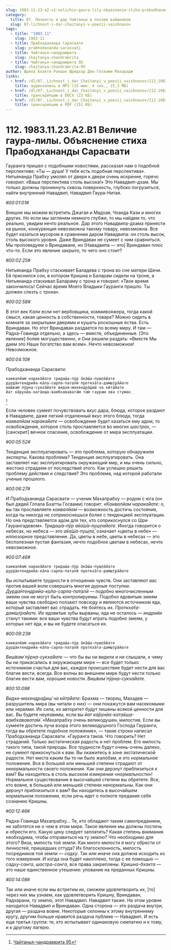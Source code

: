 ```yaml
---
slug: 1983-11-23-a2-v1-velichie-gaura-lily-obyasnenie-stiha-prabodhanandy-sarasvati
category:
  title: 07. Личность и дар Чайтаньи в поэзии вайшнавов
  slug: 07-lichnost-i-dar-chaitanyi-v-poezii-vaishnavov
tags:
  - title: "1983.11"
    slug: 1983-11
  - title: Прабходананда Сарасвати
    slug: prabhodananda-sarasvati
  - title: Чайтанья-чандрамрита
    slug: chajtanya-chandramrita
  - title: Чайтанья-чандрамрита 95
    slug: chajtanya-chandramrita-95
author: Шрила Бхакти Ракшак Шридхар Дев-Госвами Махарадж
links:
  - href: /dl/07._Lichnost_i_dar_Chaitanyi_v_poezii_vaishnavov/112_1983.11.23.A2.B1_SridharMj_Velichie_gaura-lily___Objasnenie_stiha_Prabodhanandy_Sarasvati.mp3
    title: аудиозапись в MP3 (15 мин. 4 сек., 15,3 МБ)
  - href: /dl/07._Lichnost_i_dar_Chaitanyi_v_poezii_vaishnavov/112_1983.11.23.A2.B1_SridharMj_Velichie_gaura-lily___Objasnenie_stiha_Prabodhanandy_Sarasvati.docx
    title: транскрипцию в DOCX (23 КБ)
  - href: /dl/07._Lichnost_i_dar_Chaitanyi_v_poezii_vaishnavov/112_1983.11.23.A2.B1_SridharMj_Velichie_gaura-lily___Objasnenie_stiha_Prabodhanandy_Sarasvati.pdf
    title: транскрипцию в PDF (151 КБ)
---
```


# 112. 1983.11.23.А2.В1 Величие гаура-лилы. Объяснение стиха Прабодхананды Сарасвати

Гауранга пришел с подобными новостями, рассказал нам о подобной перспективе: «Ты — душа! У тебя есть подобная перспектива». Нитьянанда Прабху умолял от двери к двери очень искренне, горячо говорил: «Ваша перспектива столь высока!» Это Навадвип-дхам. Мы только должны проникнуть сквозь поверхность, глубоко погрузиться, найти внутренний Навадвип, Навадвип Гаура-Нитая.

*#00:01:01#*

Внешне мы можем встретить Джагая и Мадхая, Чханда Кази и многих других. Но если мы заглянем немного глубже, то мы найдем то, что реально, увидим нечто реальное. Дар этого Навадвипа-дхама принести на рынок, конкуренция невозможна такому товару, невозможна. Все будет казаться мусором в сравнении даром Навадвипа: он столь высок, столь высокого уровня. Даже Вриндаван не сумеет с ним сравниться. Мы проповедуем о Вриндаване, но [Навадвипа — это] Вриндаван плюс что-то. Если это явление закрыто, то чего оно стоит?

*#00:02:25#*

Нитьянанда Прабху стаскивает Баладева с трона во сне матери Шачи. Ей приснился сон, в котором Кришна и Баларам сидели на троне, а Нитьянанда стаскивал Балараму с трона и говорил: «Твое время закончилось! Сейчас время Моего Владыки Гауранги пришло. Ты должен слезть с трона».

*#00:02:58#*

В этот век *Кали* если нет вербовщика, коммивояжера, тогда какой смысл, какая ценность в собственности, товаре? Можно сидеть в комнате за закрытыми дверями и кушать роскошные яства. Есть Вриндаван. Но этот Вриндаван раздается по всему миру. И там — Радха-Говинда отдельно, а здесь — вместе, объединенные. [Это явление] более могущественно, и Они решили раздать: «Вместе Мы даем это Наше богатство вам всем». Нечто невозможное! Невозможное.

*#00:04:10#*

Прабодхананда Сарасвати:

    каивалйам̇ нарака̄йате тридаш́а-пӯр а̄ка̄ш́а-пуш̣па̄йате
    дурда̄нтендрийа-ка̄ла-сарпа-пат̣алӣ проткха̄та-дам̇ш̣т̣ра̄йате
    виш́вам̇ пӯрн̣а-сукха̄йате видхи-махендра̄диш́ ча кӣт̣а̄йате
    йат ка̄рун̣йа-кат̣а̄кш̣а-ваибхававата̄м̇ там̇ гаурам эва стумах̣
[^_ftn1]

Если человек сумеет почувствовать вкус дара, блюда, которое раздают в Навадвипе, даже легкий отдаленный вкус этого блюда, тогда *каивалйам̇ нарака̄йате* — освобождение будет казаться ему адом, то освобождение, которое столь прославляется во многих *шастрах*, — [санскрит] вечное спасение, освобождение от мира эксплуатации.

*#00:05:52#*

Тенденция эксплуатировать — это проблема, которую обнаружили эксперты. Какова проблема? Тенденция эксплуатировать. Она заставляет нас эксплуатировать окружающий мир, и мы очень сильно, жестоко страдаем от последствий этого. Как успешно решить проблему действия и следствия? Это проблема, над которой работали ученые прошлого.

*#00:06:27#*

И Прабодхананда Сарасвати — ученик Махапрабху — родом с юга (он был дядей Гопала Бхатты Госвами) говорит: «*Каивалйам̇ нарака̄йате*: о, вы так прославляете *каивалйам̇* — возможность достичь состояния, когда ты никогда не соприкоснешься более с тенденцией эксплуатации. Но она представляется адом для тех, кто соприкоснулся со Шри Гаурангадевом». *Тридаш́а-пӯр а̄ка̄ш́а-пуш̣па̄йате.* Иногда говорится о небесах, но небеса — это *а̄ка̄ш́а-пуш̣па̄*, означает «цветы в небе» — иллюзорное представление. Да, цветы в небе, цветы в небесах — это бесполезная пустая фантазия, нечто подобное цветам в небесах, нечто невозможное.

*#00:07:46#*

    каивалйам̇ нарака̄йате тридаш́а-пӯр а̄ка̄ш́а-пуш̣па̄йате
    дурда̄нтендрийа-ка̄ла-сарпа-пат̣алӣ проткха̄та-дам̇ш̣т̣ра̄йате

Вы испытываете трудности в отношении чувств. Они заставляют вас против вашей воли совершать многие дурные поступки. *Дурда̄нтендрийа-ка̄ла-сарпа-пат̣алӣ* — подобно многочисленным змеям они не могут быть контролируемы. Подобно ядовитым змеям ваши чувства свободно ползают повсюду и являются источником яда, который заставляет вас страдать. Не бойтесь их. *Проткха̄та-дам̇ш̣т̣ра̄йате.* Их ядовитые зубы вырваны, яда не осталось — *индрийи* станут такими: все ваши чувства будут играть подобно змеям, у которых нет яда, и вы не будете опасаться их.

*#00:09:23#*

    каивалйам̇ нарака̄йате тридаш́а-пӯр а̄ка̄ш́а-пуш̣па̄йате
    дурда̄нтендрийа-ка̄ла-сарпа-пат̣алӣ проткха̄та-дам̇ш̣т̣ра̄йате

*Виш́вам̇ пӯрн̣а-сукха̄йате* — что бы вы ни видели и ни слышали, к чему бы ни прикасались в окружающем мире — все будет только источником счастья для вас, каждое происшествие будет нести для вас благие вести, всегда. Все волны во внешнем мире будут нести только благие вести вам, хорошие новости. *Виш́вам̇ пӯрн̣а-сукха̄йате.*

*#00:10:09#*

*Видхи-махендра̄диш́ ча кӣт̣а̄йате*: Брахма — творец, Махадев — разрушитель мира (вы читали о них) — они покажутся вам насекомыми или червями. Их сила, их авторитет будут лишены всякой ценности для вас. Вы будете неуязвимы, если вы *йат ка̄рун̣йа-кат̣а̄кш̣а-ваибхававата̄м̇*. «Махапрабху очень великодушен, милостив. Если вы сумеете достичь луча взора этого великодушного Господа Гауранги, тогда вы обретете подобное положение», — такие строки написал Прабодхананда Сарасвати. «Гауранга таков. Что говорить? Нет страданий. Только экстатическая радость и нет проблем. Его милость такого типа, такой природы. Все трудности будут очень-очень далеко, не сумеют прикоснуться к вам. Вы окажитесь в зоне экстатической радости. Нет места каким бы то ни было жалобам, и это нормальное положение. Все в большей или меньшей степени страдают от ненормальности своего положения. Как они дерзнут приблизиться к вам? Вы находитесь в столь высоком измерении «нормальности»! Нормальное существование в высочайшей степени вы обретете. Все, кто вовне, в большей или меньшей степени ненормальны. Как они дерзнут приблизиться к вам? Вы находитесь в высочайшем нормальном положении, если речь идет о полноте предания себя сознанию Кришны.

*#00:12:46#*

Радха-Говинда Махапрабху… Те, кто обладают таким самопреданием, не заботятся ни о чем в этом мире. Такое явление мы должны постичь и обрести его. Какую цену следует заплатить? Какая степень внимания необходима, чтобы отправиться на ту землю? Что необходимо для этого? Виза, милость той земли. Как много милости я могу обрести от личностей, пришедших оттуда? Их благосклонность, милость посредников той земли — *садху*. Так или иначе она должна исходить из того измерения. И когда она будет накоплено, тогда с ее помощью — *садху-санга*, *шастра-санга*, все права закреплены. *Кришна-бхакта* — это наше единственное утешение: упование на преданных Кришны.

*#00:14:08#*

Так или иначе если мы встретим их, сможем удовлетворить их, [то] через них мы узнаем, как удовлетворить Кришну, Вриндаван, Радхарани, ту землю, этот Навадвип. Навадвип также. На этом уровне находится Навадвип и Вриндаван. Одна сторона — это раздача внутри, другая — раздача вовне. Некоторые склонны к этому внутреннему кругу, другим больше нравится раздача публике — Навадвип. И есть еще третья группа: те, кто испытывает одинаковую симпатию и к тому, и к другому лагерю.



[^_ftn1]: [Чайтанья-чандрамрита 95](../notes/chajtanya-chandramrita/chajtanya-chandramrita-95.md)
